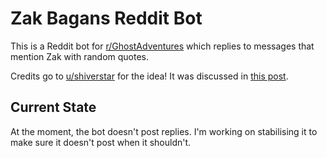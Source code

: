 # Zak Bagans Reddit Bot

This is a Reddit bot for [r/GhostAdventures](https://www.reddit.com/r/GhostAdventures/) which replies to messages that mention Zak with random quotes.

Credits go to [u/shiverstar](https://www.reddit.com/user/shiverstar/) for the idea! It was discussed in [this post](https://www.reddit.com/r/GhostAdventures/comments/mguuyi/we_need_a_zakbot/).

## Current State
At the moment, the bot doesn't post replies. I'm working on stabilising it to make sure it doesn't post when it
shouldn't.
